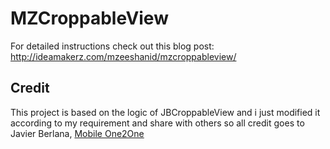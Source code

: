 # MZCroppableView

For detailed instructions check out this blog post: 
http://ideamakerz.com/mzeeshanid/mzcroppableview/
## Credit
This project is based on the logic of JBCroppableView and i just modified it according to my requirement and share with others so all credit goes to
Javier Berlana, [Mobile One2One](http://www.mo2o.com/)
